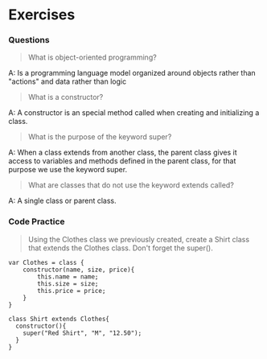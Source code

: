 # Exercises

### Questions

> What is object-oriented programming?

A: Is a programming language model organized around objects rather than "actions" and data rather than logic

> What is a constructor?

A: A constructor is an special method called when creating and initializing a class.

> What is the purpose of the keyword super?

A: When a class extends from another class, the parent class gives it access to variables and methods defined in the parent class, for that purpose we use the keyword super.

> What are classes that do not use the keyword extends called?

A: A single class or parent class.

### Code Practice

> Using the Clothes class we previously created, create a Shirt class that extends the Clothes class. Don't forget the super().

```
var Clothes = class {
    constructor(name, size, price){
        this.name = name;
        this.size = size;
        this.price = price;
    }
}

class Shirt extends Clothes{
  constructor(){
    super("Red Shirt", "M", "12.50");
  }
}
```
